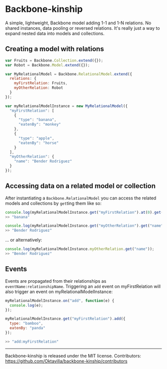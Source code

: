# Backbone-kinship

A simple, lightweight, Backbone model adding 1-1 and 1-N relations. No shared instances, data pooling or reversed relations. It's really just a way to expand nested data into models and collections.

## Creating a model with relations

``` javascript
var Fruits = Backbone.Collection.extend({});
var Robot = Backbone.Model.extend({});

var MyRelationalModel = Backbone.RelationalModel.extend({
  relations: {
    myFirstRelation: Fruits,
    myOtherRelation: Robot
  }
});

var myRelationalModelInstance = new MyRelationalModel({
  "myFirstRelation": [
    {
      "type": "banana",
      "eatenBy": "monkey"
    },
    {
      "type": "apple",
      "eatenBy": "horse"
    }
  ],
  "myOtherRelation": {
    "name": "Bender Rodriguez"
  }
});
```

## Accessing data on a related model or collection

After instantiating a `Backbone.RelationalModel` you can access the related models and collections by `get`ting them like so:
``` javascript
console.log(myRelationalModelInstance.get("myFirstRelation").at(0).get("type"));
>> "banana"

console.log(myRelationalModelInstance.get("myOtherRelation").get("name"));
>> "Bender Rodriguez"
```

... or alternatively:
``` javascript
console.log(myRelationalModelInstance.myOtherRelation.get("name"));
>> "Bender Rodriguez"
```

## Events

Events are propagated from their relationships as `eventName:relationshipName`. Triggering an `add` event on myFirstRelation will also trigger an event on myRelationalModelInstance:

``` javascript
myRelationalModelInstance.on("add", function(e) {
  console.log(e);
});

myRelationalModelInstance.get("myFirstRelation").add({
  type: "bamboo",
  eatenBy: "panda"
});

>> "add:myFirstRelation"
```
----
Backbone-kinship is released under the MIT license.
Contributors: https://github.com/Oktavilla/backbone-kinship/contributors
